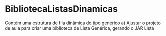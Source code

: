 # BibliotecaListasDinamicas
Contém uma estrutura de fila dinâmica do tipo genérico
a) Ajustar o projeto de aula para criar uma biblioteca de Lista Genérica, gerando o JAR Lista

